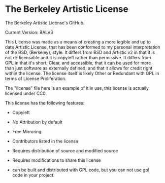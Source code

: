 # The Berkeley Artistic License
The Berkeley Artistic License's GitHub.

Current Version: BALV3

This License was made as a means of creating a more legible and up to date Artistic License, that has been conformed to my personal interpretation of the BSD, (Berkeley), style. It differs from BSD and Artistic v2 in that it is not re-licensable and it is copyleft rather than permissive. It differs from GPL in that it's short, Clear, and accessible; that it can be used for more than just software as externally defined; and that it allows for credit right within the license. The license itself is likely Other or Redundant with GPL in terms of License Proliferation.

The "license" file here is an example of it in use, this license is actually licensed under CC0.

This license has the following features:

- Copyleft

- No Attribution by default

- Free Mirroring

- Contributors listed in the license

- Requires distribution of source and modified source

- Requires modifications to share this license

- can be built and distributed with GPL code, but you can not use gpl code in your project.
